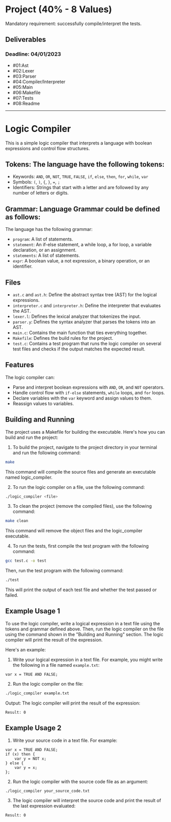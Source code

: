 # Project (40% - 8 Values)
Mandatory requirement: successfully compile/interpret the tests.

## Deliverables
### Deadline: 04/01/2023
- #01:Ast
- #02:Lexer
- #03:Parser
- #04:Compiler/Interpreter
- #05:Main
- #06:Makefile
- #07:Tests
- #08:Readme

------------------------------------------------------------------
# Logic Compiler
This is a simple logic compiler that interprets a language with boolean expressions and control flow structures.

## **Tokens:** The language have the following tokens:

- Keywords: `AND`, `OR`, `NOT`, `TRUE`, `FALSE`, `if`, `else`, `then`, `for`, `while`, `var`
- Symbols: `(`, `)`, `{`, `}`, `=`, `;`
- Identifiers: Strings that start with a letter and are followed by any number of letters or digits.


## **Grammar:** Language Grammar could be defined as follows:

The language has the following grammar:

- `program`: A list of statements.
- `statement`: An if-else statement, a while loop, a for loop, a variable declaration, or an assignment.
- `statements`: A list of statements.
- `expr`: A boolean value, a not expression, a binary operation, or an identifier.


## Files

- `ast.c` and `ast.h`: Define the abstract syntax tree (AST) for the logical expressions.
- `interpreter.c` and `interpreter.h`: Define the interpreter that evaluates the AST.
- `lexer.l`: Defines the lexical analyzer that tokenizes the input.
- `parser.y`: Defines the syntax analyzer that parses the tokens into an AST.
- `main.c`: Contains the main function that ties everything together.
- `Makefile`: Defines the build rules for the project.
- `test.c`: Contains a test program that runs the logic compiler on several test files and checks if the output matches the expected result.

## Features

The logic compiler can:

- Parse and interpret boolean expressions with `AND`, `OR`, and `NOT` operators.
- Handle control flow with `if-else` statements, `while` loops, and `for` loops.
- Declare variables with the `var` keyword and assign values to them.
- Reassign values to variables.

## Building and Running
The project uses a Makefile for building the executable. Here's how you can build and run the project:

1. To build the project, navigate to the project directory in your terminal and run the following command:
```bash
make
```
This command will compile the source files and generate an executable named logic_compiler.


2. To run the logic compiler on a file, use the following command:
```bash
./logic_compiler <file>
```


3. To clean the project (remove the compiled files), use the following command:
```bash
make clean
```
This command will remove the object files and the logic_compiler executable.


4. To run the tests, first compile the test program with the following command:
```bash
gcc test.c -o test
```
Then, run the test program with the following command:
```bash
./test
```
This will print the output of each test file and whether the test passed or failed.

## Example Usage 1

To use the logic compiler, write a logical expression in a text file using the tokens and grammar defined above. Then, run the logic compiler on the file using the command shown in the "Building and Running" section. The logic compiler will print the result of the expression.

Here's an example:

1. Write your logical expression in a text file. For example, you might write the following in a file named `example.txt`:
```text
var x = TRUE AND FALSE;
```

2. Run the logic compiler on the file:

```bash
./logic_compiler example.txt
```

Output:
The logic compiler will print the result of the expression:
```text
Result: 0
```

## Example Usage 2


1. Write your source code in a text file. For example:

```
var x = TRUE AND FALSE;
if (x) then {
    var y = NOT x;
} else {
    var y = x;
};
```

2. Run the logic compiler with the source code file as an argument:

```
./logic_compiler your_source_code.txt
```

3. The logic compiler will interpret the source code and print the result of the last expression evaluated:

```
Result: 0
```


